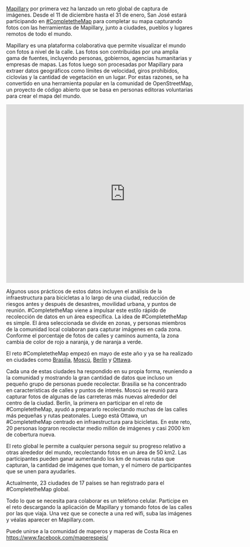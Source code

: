 [Mapillary](https://www.mapillary.com/) por primera vez ha lanzado un reto
global de captura de imágenes. Desde el 11 de diciembre hasta el 31 de enero,
San José estará participando en
[#CompletetheMap](https://blog.mapillary.com/community/2017/06/29/completethemap-challenges.html)
para completar su mapa capturando fotos con las herramientas de Mapillary,
junto a ciudades, pueblos y lugares remotos de todo el mundo.

Mapillary es una plataforma colaborativa que permite visualizar el mundo con
fotos a nivel de la calle. Las fotos son contribuidas por una amplia gama de
fuentes, incluyendo personas, gobiernos, agencias humanitarias y empresas de
mapas. Las fotos luego son procesadas por Mapillary para extraer datos
geográficos como límites de velocidad, giros prohibidos, ciclovías y la
cantidad de vegetación en un lugar. Por estas razones, se ha convertido en una
herramienta popular en la comunidad de OpenStreetMap, un proyecto de código
abierto que se basa en personas editoras voluntarias para crear el mapa del
mundo.

<iframe width="640" height="480" src="https://embed-v1.mapillary.com/embed?version=1&filter=%5B%22all%22%5D&map_filter=%5B%22all%22%5D&map_style=mapbox_streets&image_key=mlDTpI2tIa5fP_My7riHcw&x=0.49787228454942833&y=0.4727477024147648&client_id=WHJxWW40RWhyVGR6ajVEci1saHZNUTozZDQ5NjRmM2I4ZjBiNjc2&style=photo" frameborder="0"></iframe>

Algunos usos prácticos de estos datos incluyen el análisis de la infraestructura
para bicicletas a lo largo de una ciudad, reducción de riesgos antes y después de
desastres, movilidad urbana, y puntos de reunión. #CompletetheMap viene a impulsar
este estilo rápido de recolección de datos en un área específica. La idea
de #CompletetheMap es simple. El área seleccionada se divide en zonas, y personas
miembros de la comunidad local colaboran para capturar imágenes en cada zona.
Conforme el porcentaje de fotos de calles y caminos aumenta, la zona cambia de
color de rojo a naranja, y de naranja a verde.

El reto #CompletetheMap empezó en mayo de este año y ya se ha realizado en ciudades
como
[Brasilia](https://mapillary.github.io/mapillary_greenhouse/ctm/brasilia/),
[Moscú](https://mapillary.github.io/mapillary_greenhouse/challenge/moscow/),
[Berlín](https://mapillary.github.io/mapillary_greenhouse/challenge/berlin/) y
[Ottawa](https://mapillary.github.io/mapillary_greenhouse/challenge/ottawa/).

Cada una de estas ciudades ha respondido en su propia forma, reuniendo a la
comunidad y mostrando la gran cantidad de datos que incluso un pequeño grupo de
personas puede recolectar. Brasilia se ha concentrado en características de
calles y puntos de interés. Moscú se reunió para capturar fotos de algunas de
las carreteras más nuevas alrededor del centro de la ciudad. Berlín, la primera
en participar en el reto de #CompletetheMap, ayudó a prepararlo recolectando
muchas de las calles más pequeñas y rutas peatonales. Luego está Ottawa,
un #CompletetheMap centrado en infraestructura para bicicletas. En este reto,
20 personas lograron recolectar medio millón de imágenes y casi 2000 km de
cobertura nueva.

El reto global le permite a cualquier persona seguir su progreso relativo a
otras alrededor del mundo, recolectando fotos en un área de 50 km2. Las
participantes pueden ganar aumentando los km de nuevas rutas que capturan, la
cantidad de imágenes que toman, y el número de participantes que se unen para
ayudarles.

Actualmente, 23 ciudades de 17 países se han registrado para el #CompletetheMap
global.

Todo lo que se necesita para colaborar es un teléfono celular. Participe en el
reto descargando la aplicación de Mapillary y tomando fotos de las calles por
las que viaja. Una vez que se conecte a una red wifi, suba las imágenes y
véalas aparecer en Mapillary.com.

Puede unirse a la comunidad de maperos y maperas de Costa Rica en
https://www.facebook.com/maperespeis/
